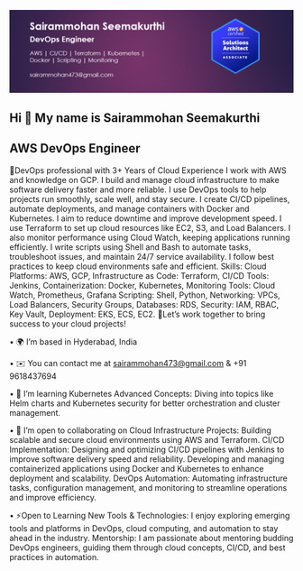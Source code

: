 ![alt text](https://github.com/Sairammohan8/Sairammohan8/blob/985ad925fea40ec16bb36f4b072fef18b7ec80e6/gitHub_banner.png)

## Hi 👋 My name is Sairammohan Seemakurthi

## AWS DevOps Engineer

🚀DevOps professional with 3+ Years of Cloud Experience I work with AWS and knowledge on GCP.
I build and manage cloud infrastructure to make software delivery faster and more reliable. I use DevOps tools to help projects run smoothly, scale well, and stay secure. I create CI/CD pipelines, automate deployments, and manage containers with Docker and Kubernetes. I aim to reduce downtime and improve development speed. I use Terraform to set up cloud resources like EC2, S3, and Load Balancers. I also monitor performance using Cloud Watch, keeping applications running efficiently. I write scripts using Shell and Bash to automate tasks, troubleshoot issues, and maintain 24/7 service availability. I follow best practices to keep cloud environments safe and efficient. Skills: Cloud Platforms: AWS, GCP, Infrastructure as Code: Terraform, CI/CD Tools: Jenkins, Containerization: Docker, Kubernetes, Monitoring Tools: Cloud Watch, Prometheus, Grafana Scripting: Shell, Python, Networking: VPCs, Load Balancers, Security Groups, Databases: RDS, Security: IAM, RBAC, Key Vault, Deployment: EKS, ECS, EC2. 
🌟Let’s work together to bring success to your cloud projects!

•	🌍 I’m based in Hyderabad, India

•	✉️ You can contact me at sairammohan473@gmail.com & +91 9618437694

•	🧠 I’m learning Kubernetes Advanced Concepts: Diving into topics like Helm charts and Kubernetes security for better orchestration and cluster management.

•	🤝 I’m open to collaborating on Cloud Infrastructure Projects: Building scalable and secure cloud environments using AWS and Terraform. CI/CD Implementation: Designing and optimizing CI/CD pipelines with Jenkins to improve software delivery speed and reliability. Developing and managing containerized applications using Docker and Kubernetes to enhance deployment and scalability. DevOps Automation: Automating infrastructure tasks, configuration management, and monitoring to streamline operations and improve efficiency.

•	⚡Open to Learning New Tools & Technologies: I enjoy exploring emerging tools and platforms in DevOps, cloud computing, and automation to stay ahead in the industry. Mentorship: I am passionate about mentoring budding DevOps engineers, guiding them through cloud concepts, CI/CD, and best practices in automation.
